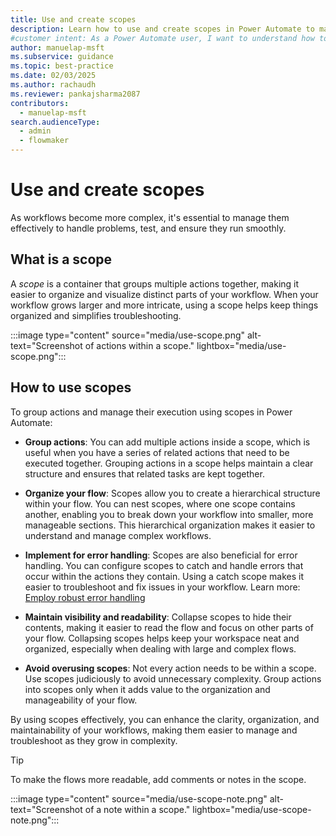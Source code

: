```yaml
---
title: Use and create scopes
description: Learn how to use and create scopes in Power Automate to manage complex workflows and effectively troubleshoot.
#customer intent: As a Power Automate user, I want to understand how to use scopes so that I can manage complex workflows effectively.
author: manuelap-msft
ms.subservice: guidance
ms.topic: best-practice
ms.date: 02/03/2025
ms.author: rachaudh
ms.reviewer: pankajsharma2087
contributors: 
  - manuelap-msft
search.audienceType: 
  - admin
  - flowmaker
---
```


# Use and create scopes

As workflows become more complex, it's essential to manage them effectively to handle problems, test, and ensure they run smoothly. 

## What is a scope

A *scope* is a container that groups multiple actions together, making it easier to organize and visualize distinct parts of your workflow. When your workflow grows larger and more intricate, using a scope helps keep things organized and simplifies troubleshooting.

:::image type="content" source="media/use-scope.png" alt-text="Screenshot of actions within a scope." lightbox="media/use-scope.png":::

## How to use scopes

To group actions and manage their execution using scopes in Power Automate:

- **Group actions**: You can add multiple actions inside a scope, which is useful when you have a series of related actions that need to be executed together. Grouping actions in a scope helps maintain a clear structure and ensures that related tasks are kept together.

- **Organize your flow**: Scopes allow you to create a hierarchical structure within your flow. You can nest scopes, where one scope contains another, enabling you to break down your workflow into smaller, more manageable sections. This hierarchical organization makes it easier to understand and manage complex workflows.

- **Implement for error handling**: Scopes are also beneficial for error handling. You can configure scopes to catch and handle errors that occur within the actions they contain. Using a catch scope makes it easier to troubleshoot and fix issues in your workflow. Learn more: [Employ robust error handling](error-handling.md)

- **Maintain visibility and readability**: Collapse scopes to hide their contents, making it easier to read the flow and focus on other parts of your flow. Collapsing scopes helps keep your workspace neat and organized, especially when dealing with large and complex flows.

- **Avoid overusing scopes**: Not every action needs to be within a scope. Use scopes judiciously to avoid unnecessary complexity. Group actions into scopes only when it adds value to the organization and manageability of your flow.

By using scopes effectively, you can enhance the clarity, organization, and maintainability of your workflows, making them easier to manage and troubleshoot as they grow in complexity.

> [!TIP]
> To make the flows more readable, add comments or notes in the scope.
>
> :::image type="content" source="media/use-scope-note.png" alt-text="Screenshot of a note within a scope." lightbox="media/use-scope-note.png":::
